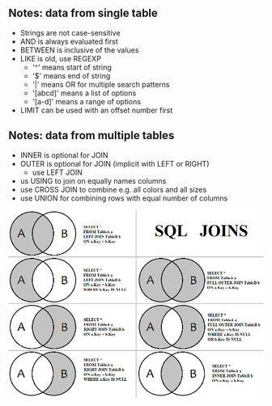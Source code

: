 
## Notes: data from single table

- Strings are not case-sensitive
- AND is always evaluated first
- BETWEEN is inclusive of the values
- LIKE is old, use REGEXP
	- '^' means start of string
	- '$' means end of string
	- '|' means OR for multiple search patterns
	- '[abcd]' means a list of options
	- '[a-d]' means a range of options
- LIMIT can be used with an offset number first


## Notes: data from multiple tables

- INNER is optional for JOIN
- OUTER is optional for JOIN (implicit with LEFT or RIGHT)
	- use LEFT JOIN
- us USING to join on equally names columns
- use CROSS JOIN to combine e.g. all colors and all sizes
- use UNION for combining rows with equal number of columns

![Join types](https://github.com/martheveldhuis/SQL_refresh/blob/main/joins.png)